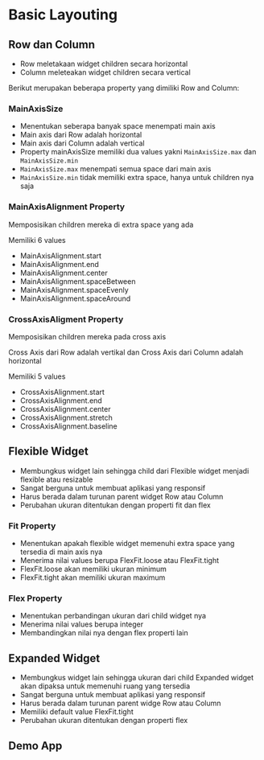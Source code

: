 # Basic Layouting

## Row dan Column

- Row meletakaan widget children secara horizontal
- Column meleteakan widget children secara vertical

Berikut merupakan beberapa property yang dimiliki Row and Column:

### MainAxisSize

- Menentukan seberapa banyak space menempati main axis
- Main axis dari Row adalah horizontal
- Main axis dari Column adalah vertical
- Property mainAxisSize memiliki dua values yakni `MainAxisSize.max` dan `MainAxisSize.min`
- `MainAxisSize.max` menempati semua space dari main axis
- `MainAxisSize.min` tidak memiliki extra space, hanya untuk children nya saja

### MainAxisAlignment Property

Memposisikan children mereka di extra space yang ada

Memiliki 6 values

- MainAxisAlignment.start
- MainAxisAlignment.end
- MainAxisAlignment.center
- MainAxisAlignment.spaceBetween
- MainAxisAlignment.spaceEvenly
- MainAxisAlignment.spaceAround

### CrossAxisAligment Property

Memposisikan children mereka pada cross axis

Cross Axis dari Row adalah vertikal dan Cross Axis dari Column adalah horizontal

Memiliki 5 values

- CrossAxisAlignment.start
- CrossAxisAlignment.end
- CrossAxisAlignment.center
- CrossAxisAlignment.stretch
- CrossAxisAlignment.baseline

## Flexible Widget

- Membungkus widget lain sehingga child dari Flexible widget menjadi flexible atau resizable
- Sangat berguna untuk membuat aplikasi yang responsif
- Harus berada dalam turunan parent widget Row atau Column
- Perubahan ukuran ditentukan dengan properti fit dan flex

### Fit Property

- Menentukan apakah flexible widget memenuhi extra space yang tersedia di main axis nya
- Menerima nilai values berupa FlexFit.loose atau FlexFit.tight
- FlexFit.loose akan memiliki ukuran minimum
- FlexFit.tight akan memiliki ukuran maximum

### Flex Property

- Menentukan perbandingan ukuran dari child widget nya
- Menerima nilai values berupa integer
- Membandingkan nilai nya dengan flex properti lain

## Expanded Widget

- Membungkus widget lain sehingga ukuran dari child Expanded widget akan dipaksa untuk memenuhi ruang yang tersedia
- Sangat berguna untuk membuat aplikasi yang responsif
- Harus berada dalam turunan parent widge Row atau Column
- Memiliki default value FlexFit.tight
- Perubahan ukuran ditentukan dengan properti flex

## Demo App
